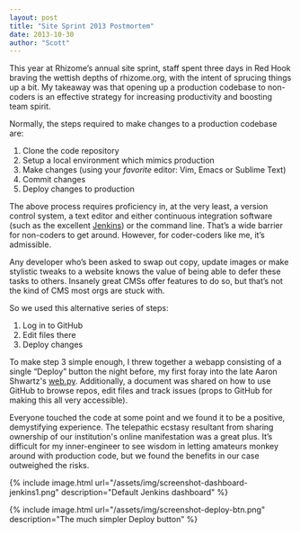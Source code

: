```yaml
---
layout: post
title: "Site Sprint 2013 Postmortem"
date: 2013-10-30
author: "Scott"
---
```


This year at Rhizome’s annual site sprint, staff spent three days in Red Hook braving the wettish depths of rhizome.org, with the intent of sprucing things up a bit. My takeaway was that opening up a production codebase to non-coders is an effective strategy for increasing productivity and boosting team spirit.

<!--more-->

Normally, the steps required to make changes to a production codebase are:

1. Clone the code repository
2. Setup a local environment which mimics production
3. Make changes (using your *favorite* editor: Vim, Emacs or Sublime Text)
4. Commit changes
5. Deploy changes to production

The above process requires proficiency in, at the very least, a version control system, a text editor and either continuous integration software (such as the excellent [Jenkins](http://jenkins-ci.org/content/about-jenkins-ci)) or the command line. That’s a wide barrier for non-coders to get around. However, for coder-coders like me, it’s admissible.

Any developer who’s been asked to swap out copy, update images or make stylistic tweaks to a website knows the value of being able to defer these tasks to others. Insanely great CMSs offer features to do so, but that’s not the kind of CMS most orgs are stuck with.

So we used this alternative series of steps:

1. Log in to GitHub
2. Edit files there
3. Deploy changes

To make step 3 simple enough, I threw together a webapp consisting of a single “Deploy” button the night before, my first foray into the late Aaron Shwartz's [web.py](http://webpy.org/philosophy). Additionally, a document was shared on how to use GitHub to browse repos, edit files and track issues (props to GitHub for making this all very accessible).

Everyone touched the code at some point and we found it to be a positive, demystifying experience. The telepathic ecstasy resultant from sharing ownership of our institution's online manifestation was a great plus. It’s difficult for my inner-engineer to see wisdom in letting amateurs monkey around with production code, but we found the benefits in our case outweighed the risks.

{% include image.html url="/assets/img/screenshot-dashboard-jenkins1.png" description="Default Jenkins dashboard" %}  

{% include image.html url="/assets/img/screenshot-deploy-btn.png" description="The much simpler Deploy button" %}
